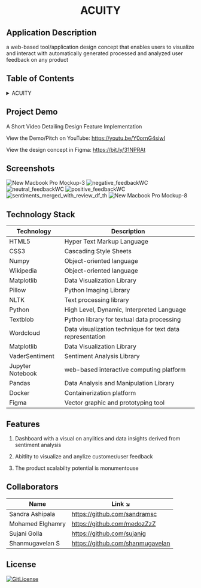 <!-- PROJECT TITLE -->
  <h1 align="center">ACUITY</h1>

## Application Description

a web-based tool/application design concept that enables users to visualize and interact with automatically generated processed and analyzed user feedback on any product

## Table of Contents

<details>
<summary>ACUITY</summary>

- [Application Description](#application-description)
- [Table of Contents](#table-of-contents)
- [Project Demo](#demo)
- [Screenshots](#screenshots)
- [Technology Stack](#technology-stack)
- [Features](#features)
- [Running](#running)
- [Usage](#usage)
- [Collaborators](#collaborators)
- [References](#references)
- [License](#license)

</details>

## Project Demo

A Short Video Detailing Design Feature Implementation

View the Demo/Pitch on YouTube: https://youtu.be/Y0ornG4siwI

View the design concept in Figma: https://bit.ly/31NPRAt

## Screenshots

![New Macbook Pro Mockup-3](https://user-images.githubusercontent.com/19821445/145729045-8d824924-53d7-4921-837f-6997ff1f2447.png)
![negative_feedbackWC](https://user-images.githubusercontent.com/19821445/145718820-ec8ea7a9-04a7-4655-835f-398e9f449938.JPG)
![neutral_feedbackWC](https://user-images.githubusercontent.com/19821445/145718827-59918c14-2ef7-4c19-86af-55ef00897a1e.JPG)
![positive_feedbackWC](https://user-images.githubusercontent.com/19821445/145718824-0612a1ff-6578-4cc0-b540-d4c4aed397f0.JPG)
![sentiments_merged_with_review_df_th](https://user-images.githubusercontent.com/19821445/145718832-cb4b9c48-d05b-481d-b9dc-7f67e88294fd.JPG)
![New Macbook Pro Mockup-8](https://user-images.githubusercontent.com/19821445/145729052-8a2c6c93-69d6-41ce-b8d0-184cafc23060.png)

## Technology Stack

| Technology       | Description                                               |
| ---------------- | --------------------------------------------------------- |
| HTML5            | Hyper Text Markup Language                                |
| CSS3             | Cascading Style Sheets                                    |
| Numpy            | Object-oriented language                                  |
| Wikipedia        | Object-oriented language                                  |
| Matplotlib       | Data Visualization Library                                |
| Pillow           | Python Imaging Library                                    |
| NLTK             | Text processing library                                   |
| Python           | High Level, Dynamic, Interpreted Language                 |
| Textblob         | Python library for textual data processing                |
| Wordcloud        | Data visualization technique for text data representation |
| Matplotlib       | Data Visualization Library                                |
| VaderSentiment   | Sentiment Analysis Library                                |
| Jupyter Notebook | web-based interactive computing platform                  |
| Pandas           | Data Analysis and Manipulation Library                    |
| Docker           | Containerization platform                                 |
| Figma            | Vector graphic and prototyping tool                       |

## Features

1. Dashboard with a visual on anylitics and data insights derived from sentiment analysis

2. Abitlity to visualize and anylize customer/user feedback

3. The product scalabilty potential is monumentouse

## Collaborators

| Name             | Link ↘️                          |
| ---------------- | -------------------------------- |
| Sandra Ashipala  | https://github.com/sandramsc   |
| Mohamed Elghamry | https://github.com/medozZzZ      |
| Sujani Golla     | https://github.com/sujanig       |
| Shanmugavelan S  | https://github.com/shanmugavelan |

## License

[![GitLicense](https://gitlicense.com/badge/sajustsmile/sajustsmile.github.io)](https://github.com/sajustsmile/spotUI/blob/main/LICENSE)
